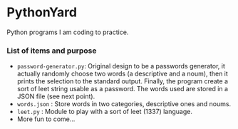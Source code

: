 # PythonYard
Python programs I am coding to practice.

### List of items and purpose

 - `password-generator.py`: Original design to be a passwords generator, it
 actually randomly choose two words (a descriptive and a noum), then it prints
 the selection to the standard output. Finally, the program create a sort of leet
 string usable as a password. The words used are stored in a JSON file (see next
 point).
 - `words.json` : Store words in two categories, descriptive ones and noums.
 - `leet.py` : Module to play with a sort of leet (1337) language.
 - More fun to come...
